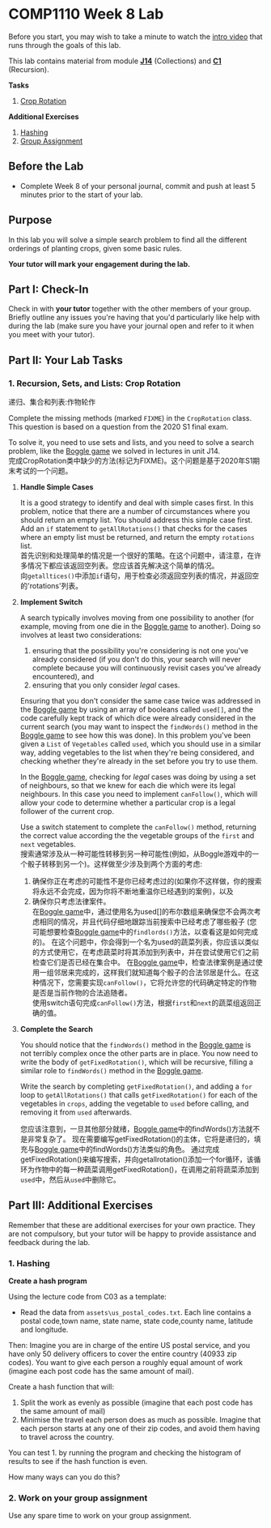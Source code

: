 # COMP1110 Week 8 Lab

Before you start, you may wish to take a minute to watch the [intro video](https://cs.anu.edu.au/courses/comp1110/labs/mp4/lab8-intro.mp4) that runs through the goals of this lab.

This lab contains material from module [**J14**](https://cs.anu.edu.au/courses/comp1110/lectures/theme/#J14) (Collections) and [**C1**](https://cs.anu.edu.au/courses/comp1110/lectures/theme/#C1) (Recursion).

**Tasks**
1. [Crop Rotation](#1-recursion-sets-and-lists-crop-rotation)

**Additional Exercises**
1. [Hashing](#extension-hashing)
2. [Group Assignment](#2-work-on-your-group-assignment)

## Before the Lab

* Complete Week 8 of your personal journal, commit and push at least 5 minutes prior to the start of your lab.

## Purpose

In this lab you will solve a simple search problem to find all the different orderings of planting crops, given some basic rules.

**Your tutor will mark your engagement during the lab.**

## Part I: Check-In

Check in with **your tutor** together with the other members of your group.    Briefly outline any issues you're having that you'd particularly like help with during the lab (make sure you have your journal open and refer to it when you meet with your tutor).

## Part II:  Your Lab Tasks

### 1. Recursion, Sets, and Lists: Crop Rotation
递归、集合和列表:作物轮作

Complete the missing methods (marked `FIXME`) in the `CropRotation` class.   This question is based on a question from the 2020 S1 final exam.   

To solve it, you need to use sets and lists, and you need to solve a search problem, like the [Boggle game](https://gitlab.cecs.anu.edu.au/comp1110/comp-1110-lectures-s-2-2022/-/blob/master/src/comp1110/lectures/J14/Boggle.java) we solved in lectures in unit J14.  
完成CropRotation类中缺少的方法(标记为FIXME)。这个问题是基于2020年S1期末考试的一个问题。

1. **Handle Simple Cases**

    It is a good strategy to identify and deal with simple cases first.   In
     this problem, notice that there are a number of circumstances where you
     should return an empty list.  You should address this simple case first.   
    Add an `if` statement to `getAllRotations()` that checks for the cases where an empty list must be returned, and return the empty `rotations` list.    
    首先识别和处理简单的情况是一个很好的策略。在这个问题中，请注意，在许多情况下都应该返回空列表。您应该首先解决这个简单的情况。  
   向`getalltices()`中添加`if`语句，用于检查必须返回空列表的情况，并返回空的'rotations'列表。  


2. **Implement Switch**

    A search typically involves moving from one possibility to another (for example,
    moving from one die in the [Boggle game](https://gitlab.cecs.anu.edu.au/comp1110/comp-1110-lectures-s-2-2022/-/blob/master/src/comp1110/lectures/J14/Boggle.java)
    to another).  Doing so involves at least two considerations:
    1. ensuring that the possibility you're considering is not one you've already considered (if you don't do this, your search will never complete because you will continuously revisit cases you've already encountered), and
    2. ensuring that you only consider _legal_ cases.
    
    Ensuring that you don't consider the same case twice was addressed in the [Boggle game](https://gitlab.cecs.anu.edu.au/comp1110/comp-1110-lectures-s-2-2022/-/blob/master/src/comp1110/lectures/J14/Boggle.java)
    by using an array of booleans called `used[]`, and the code carefully
    kept track of which dice were already considered in the current search (you
    may want to inspect the `findWords()` method in the [Boggle game](https://gitlab.cecs.anu.edu.au/comp1110/comp-1110-lectures-s-2-2022/-/blob/master/src/comp1110/lectures/J14/Boggle.java)
    to see how this was done).   In this problem you've been given a `List` of 
    `Vegetables` called `used`, which you should use in a similar way, adding
    vegetables to the list when they're being considered, and checking whether
    they're already in the set before you try to use them.
    
    In the [Boggle game](https://gitlab.cecs.anu.edu.au/comp1110/comp-1110-lectures-s-2-2022/-/blob/master/src/comp1110/lectures/J14/Boggle.java),
    checking for _legal_ cases was doing by using a set of neighbours, so that
    we knew for each die which were its legal neighbours.   In this case
    you need to implement `canFollow()`, which will allow your code to determine
    whether a particular crop is a legal follower of the current crop.
    
    Use a switch statement to complete the `canFollow()` method, returning the correct value according the the vegetable groups of the `first` and `next` vegetables.  
   搜索通常涉及从一种可能性转移到另一种可能性(例如，从Boggle游戏中的一个骰子转移到另一个)。这样做至少涉及到两个方面的考虑:  
   1. 确保你正在考虑的可能性不是你已经考虑过的(如果你不这样做，你的搜索将永远不会完成，因为你将不断地重温你已经遇到的案例)，以及  
   2. 确保你只考虑法律案件。  
   在[Boggle game](https://gitlab.cecs.anu.edu.au/comp1110/comp-1110-lectures-s-2-2022/-/blob/master/src/comp1110/lectures/J14/Boggle.java)中，通过使用名为used[]的布尔数组来确保您不会两次考虑相同的情况，并且代码仔细地跟踪当前搜索中已经考虑了哪些骰子
   (您可能想要检查[Boggle game](https://gitlab.cecs.anu.edu.au/comp1110/comp-1110-lectures-s-2-2022/-/blob/master/src/comp1110/lectures/J14/Boggle.java)中的`findlords()`方法，以查看这是如何完成的)。
   在这个问题中，你会得到一个名为used的蔬菜列表，你应该以类似的方式使用它，在考虑蔬菜时将其添加到列表中，并在尝试使用它们之前检查它们是否已经在集合中。
   在[Boggle game](https://gitlab.cecs.anu.edu.au/comp1110/comp-1110-lectures-s-2-2022/-/blob/master/src/comp1110/lectures/J14/Boggle.java)中，检查法律案例是通过使用一组邻居来完成的，这样我们就知道每个骰子的合法邻居是什么。在这种情况下，您需要实现`canFollow()`，它将允许您的代码确定特定的作物是否是当前作物的合法追随者。  
   使用switch语句完成`canFollow()`方法，根据`first`和`next`的蔬菜组返回正确的值。

3. **Complete the Search**

    You should notice that the `findWords()` method in the [Boggle game](https://gitlab.cecs.anu.edu.au/comp1110/comp-1110-lectures-s-2-2022/-/blob/master/src/comp1110/lectures/J14/Boggle.java)
    is not terribly complex once the other parts are in place.   You now 
    need to write the body of `getFixedRotation()`, which will be recursive,
    filling a similar role to `findWords()` method in the [Boggle game](https://gitlab.cecs.anu.edu.au/comp1110/comp-1110-lectures-s-2-2022/-/blob/master/src/comp1110/lectures/J14/Boggle.java).

    Write the search by completing `getFixedRotation()`, and adding a `for` loop to `getAllRotations()` that calls `getFixedRotation()` for each of the vegetables in `crops`, adding the vegetable to `used` before calling, and removing it from `used` afterwards. 
  
    您应该注意到，一旦其他部分就绪，[Boggle game](https://gitlab.cecs.anu.edu.au/comp1110/comp-1110-lectures-s-2-2022/-/blob/master/src/comp1110/lectures/J14/Boggle.java)中的findWords()方法就不是非常复杂了。
    现在需要编写getFixedRotation()的主体，它将是递归的，填充与[Boggle game](https://gitlab.cecs.anu.edu.au/comp1110/comp-1110-lectures-s-2-2022/-/blob/master/src/comp1110/lectures/J14/Boggle.java)中的findWords()方法类似的角色。
    通过完成getFixedRotation()来编写搜索，并向getallrotation()添加一个for循环，该循环为作物中的每一种蔬菜调用getFixedRotation()，在调用之前将蔬菜添加到`used`中，然后从`used`中删除它。  

## Part III: Additional Exercises 

Remember that these are additional exercises for your own practice. They are not compulsory, but your tutor will be happy to provide assistance and feedback during the lab.

### 1. Hashing

**Create a hash program**

Using the lecture code from C03 as a template:

* Read the data from `assets\us_postal_codes.txt`. Each line contains a postal code,town name, state name, state code,county name, latitude and longitude.


Then:
Imagine you are in charge of the entire US postal service, and you have only 50 delivery officers to cover the entire country (40933 zip codes).
You want to give each person a roughly equal amount of work (imagine each post code has the same amount of mail).

Create a hash function that will:
1. Split the work as evenly as possible (imagine that each post code has the same amount of mail)
2. Minimise the travel each person does as much as possible. Imagine that each person starts at any one of their zip codes, and avoid them having to travel across the country.

You can test 1. by running the program and checking the histogram of results to see if the hash function is even.


How many ways can you do this?

### 2. Work on your group assignment

Use any spare time to work on your group assignment.





